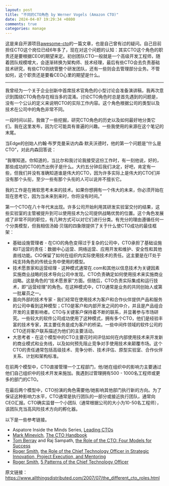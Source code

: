 ```yaml
---
layout: post
title: "不同的CTO角色 by Werner Vogels (Amazon CTO)"
date: 2024-04-07 19:29:34 +0800
comments: true
categories: manage
---
```


这是来自开源项目[awesome-cto](https://github.com/kuchin/awesome-cto)的一篇文章，也是自己曾有过的疑问。自己目前担任CTO这个岗位已经6年多了，现在对这个问题的认知：其实CTO这个角色的职责还是要根据CEO的期望来定。初创团队CTO一般就是一个高级开发工程师，随着团队规模增大，会逐渐转换为架构师、技术经理，最后有些CTO会去负责基础技术研究，有些CTO则统管整个研发团队，还有一些则会去管理部分业务。不管如何，这个职责还是要看CEO心里的期望是什么。

<!-- more -->

----

我曾经为一个关于企业创新中首席技术官角色的小型讨论会准备演讲稿，我再次意识到围绕CTO角色存在相当多的混淆。讨论CTO角色时总是首先遇到的问题是，没有一个公认的定义来说明CTO的实际工作内容。这个角色根据公司的类型以及技术在公司中的角色非常不同。

一段时间以前，我做了一些挖掘，研究CTO角色的历史以及如何最好地分类它们。我在这里发布，因为它可能具有普遍的兴趣。一些我使用的来源在这个笔记的末尾。

当Edge的创始人约翰·布罗克曼采访内森·默夫沃德时，他的第一个问题是“什么是CTO”，对此内森回答说：

“我哪知道。你知道的，当比尔和我讨论我接受这份工作时，有一刻他说，好的，那些成功的CTO的杰出例子是什么。大约五分钟后我们决定，好吧，肯定有一些，但我们并没有准确知道谁是伟大的CTO，因为许多实际上是伟大的CTO们并没有那个头衔，至少一些有那个头衔的人可以说并不擅长它。

我的工作是在微软思考未来的技术。如果你想拥有一个伟大的未来，你必须开始在现在思考它，因为当未来到来时，你将没有时间。”

第一个CTO在八十年代末出现。许多公司开始利用其研发实验室交付的结果，这些实验室的主管被提升到可以使用技术为公司提供战略优势的位置。这个角色发展成了非常不同的职位，有几种方式可以对它们进行分类。有充分的理由遵循任何一个分类模型，但我相信汤姆·贝瑞的四象限提供了关于什么使CTO成功的最佳框架：

- 基础设施管理者 - 在CIO的角色变得过于复杂的公司中，CTO承担了基础设施和IT运营的责任：数据中心运营、网络运营、应用开发和维护、安全性和其他直线功能。CIO保留了如何在组织内实际使用技术的责任。这主要是在IT处于纯支持角色的传统业务中使用的模型。
- 技术愿景家和运营经理 - 这种模式通常在.com和其他以信息技术为关键因素实施商业战略的技术导向公司中发现。CTO负责确定如何使用技术来实施商业战略。这是角色的“技术愿景家”方面。但随后，CTO负责实际集成和运行技术，即“运营经理”的角色。在这种模式中，CTO通常是业务的共同创始人或第一批雇员之一。
- 面向外部的技术专家 - 我们经常在使用技术为客户和合作伙伴提供产品和服务的公司中看到这种模型；CTO是客户和内部开发之间的中介，并且是产品组合开发的主要影响者。CTO与关键客户保持着不断的联系，并显著参与市场研究。一些较大的软件公司成功使用了这种模式，拥有多个CTO，他们是经验丰富的技术专家，其主要任务是成为客户的桥梁。一些中间件领域的软件公司的CTO还将客户联系描述为他们的主要活动。
- 大思考者 - 在这个模型中的CTO主要花时间评估如何在内部使用技术来开发新的商业模式和业务线，以及如何预先阻止竞争对手使用技术来颠覆市场。这个CTO的责任通常包括高级技术、竞争分析、技术评估、原型实验室、合作伙伴关系、计划和架构标准。

在前两个模型中，CTO直接管理一个工程部门，他/她在组织中的影响力主要通过他们自己组织中的技术开发来施加。我遇到过管理拥有500 - 1000名工程师或更多的部门的CTO。

在最后两个模型中，CTO扮演的角色需要他/她影响其他部门执行新的方向。为了保证这种影响力水平，CTO通常是执行团队的一部分或接近执行团队，通常向CEO汇报。CTO确实监督一个小团队（通常根据公司的大小为10-50名工程师），该团队充当高风险技术方向的孵化器。

以下是一些参考链接。

- Aspatore Inside the Minds Series, [Leading CTOs](http://www.amazon.com/gp/redirect.html?ie=UTF8&location=http%3A%2F%2Fwww.amazon.com%2FInside-Minds-Technology-Officers-Peoplesoft%2Fdp%2F1587620561&tag=allthingsdist-20&linkCode=ur2&camp=1789&creative=9325)
- [Mark Minevich](http://www.markminevich.com/), [The CTO Handbook](http://www.amazon.com/gp/redirect.html?ie=UTF8&location=http%3A%2F%2Fwww.amazon.com%2FCTO-Job-Manual-Leadership-Technology%2Fdp%2F1587623676&tag=allthingsdist-20&linkCode=ur2&camp=1789&creative=9325)
- [Tom Berray](http://cabotinc.com/berray.html) and Raj Sampath, [the Role of the CTO: Four Models for Success](http://www.brixtonspa.com/Career/The_Role_of_the_CTO_4Models.pdf)
- [Roger Smith](http://ctonet.blogspot.com/), [the Role of the Chief Technology Officer in Strategic Innovation, Project Execution, and Mentoring](http://www.modelbenders.com/papers/CTOStrategy_SmithR.pdf)
- [Roger Smith](http://ctonet.blogspot.com/), [5 Patterns of the Chief Technology Officer](http://www.ctonet.org/documents/5PatternsofCTO.pdf)

原文链接：<https://www.allthingsdistributed.com/2007/07/the_different_cto_roles.html>
